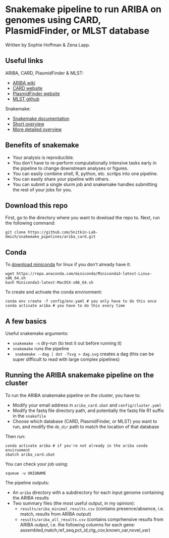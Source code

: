 # Snakemake pipeline to run ARIBA on genomes using CARD, PlasmidFinder, or MLST database

Written by Sophie Hoffman & Zena Lapp.

## Useful links

ARIBA, CARD, PlasmidFinder & MLST:
- [ARIBA wiki](https://github.com/sanger-pathogens/ariba/wiki)
- [CARD website](https://card.mcmaster.ca/) 
- [PlasmidFinder website](https://cge.cbs.dtu.dk//services/PlasmidFinder/instructions.php)
- [MLST github](https://github.com/sanger-pathogens/ariba/wiki/MLST-calling-with-ARIBA)

Snakemake:
- [Snakemake documentation](https://snakemake.readthedocs.io/en/stable/)
- [Short overview](https://slides.com/johanneskoester/snakemake-short#/)
- [More detailed overview](https://slides.com/johanneskoester/snakemake-tutorial#/)

## Benefits of snakemake
- Your analysis is reproducible.
- You don't have to re-perform computationally intensive tasks early in the pipeline to change downstream analyses or figures.
- You can easily combine shell, R, python, etc. scritps into one pipeline.
- You can easily share your pipeline with others.
- You can submit a single slurm job and snakemake handles submitting the rest of your jobs for you.

## Download this repo

First, go to the directory where you want to dowload the repo to. Next, run the following command:
```
git clone https://github.com/Snitkin-Lab-Umich/snakemake_pipelines/ariba_card.git
```

## Conda

To [download miniconda](https://docs.conda.io/en/latest/miniconda.html) for linux if you don't already have it:
```
wget https://repo.anaconda.com/miniconda/Miniconda3-latest-Linux-x86_64.sh
bash Miniconda3-latest-MacOSX-x86_64.sh
```

To create and activate the conda environment:
```
conda env create -f config/env.yaml # you only have to do this once
conda activate ariba # you have to do this every time 
```

## A few basics

Useful snakemake arguments:
- `snakemake -n` dry-run (to test it out before running it)
- `snakemake` runs the pipeline
- ` snakemake --dag | dot -Tsvg > dag.svg` creates a dag (this can be super difficult to read with large complex pipelines)

## Running the ARIBA snakemake pipeline on the cluster

To run the ARIBA snakemake pipeline on the cluster, you have to:
- Modify your email address in `ariba_card.sbat` and `config/cluster.yaml`
- Modify the fastq file directory path, and potentially the fastq file R1 suffix in the `snakefile`
- Choose which database (CARD, PlasmidFinder, or MLST) you want to run, and modify the `db_dir` path to match the location of that database

Then run:
```
conda activate ariba # if you're not already in the ariba conda environment
sbatch ariba_card.sbat
```

You can check your job using:
```
squeue -u UNIQNAME
```

The pipeline outputs:
- An `ariba` directory with a subdirectory for each input genome containing the ARIBA results
- Two summary files (the most useful output, in my opinion):
  - `results/ariba_minimal_results.csv` (contains presence/absence, i.e. match,  results from ARIBA output)
  - `results/ariba_all_results.csv` (contains comprhensive results from  ARIBA output, i.e. the following columns for each gene: assembled,match,ref_seq,pct_id,ctg_cov,known_var,novel_var)
